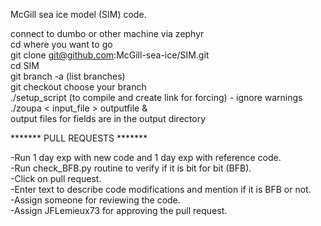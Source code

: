 

McGill sea ice model (SIM) code.

connect to dumbo or other machine via zephyr<br/>
cd where you want to go<br/>
git clone git@github.com:McGill-sea-ice/SIM.git<br/>
cd SIM<br/>
git branch -a (list branches)<br/>
git checkout choose your branch<br/>
./setup_script (to compile and create link for forcing) - ignore warnings<br/>
./zoupa < input_file > outputfile &<br/>
output files for fields are in the output directory<br/>


******* PULL REQUESTS *******<br/>

-Run 1 day exp with new code and 1 day exp with reference code.<br/>
-Run check_BFB.py routine to verify if it is bit for bit (BFB).<br/>
-Click on pull request.<br/>
-Enter text to describe code modifications and mention if it is BFB or not.<br/>
-Assign someone for reviewing the code.<br/>
-Assign JFLemieux73 for approving the pull request.<br/>
